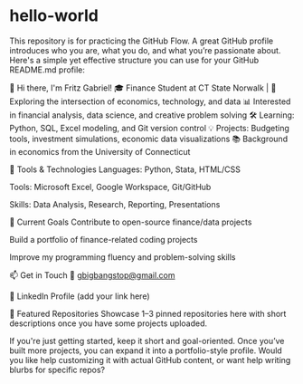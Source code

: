 # hello-world
This repository is for practicing the GitHub Flow.
A great GitHub profile introduces who you are, what you do, and what you’re passionate about. Here's a simple yet effective structure you can use for your GitHub README.md profile:

👋 Hi there, I'm Fritz Gabriel!
🎓 Finance Student at CT State Norwalk | 💼 Exploring the intersection of economics, technology, and data
 📊 Interested in financial analysis, data science, and creative problem solving
 🛠️ Learning: Python, SQL, Excel modeling, and Git version control
 💡 Projects: Budgeting tools, investment simulations, economic data visualizations
 📚 Background in economics from the University of Connecticut

🔧 Tools & Technologies
Languages: Python, Stata, HTML/CSS


Tools: Microsoft Excel, Google Workspace, Git/GitHub


Skills: Data Analysis, Research, Reporting, Presentations



📌 Current Goals
Contribute to open-source finance/data projects


Build a portfolio of finance-related coding projects


Improve my programming fluency and problem-solving skills



📫 Get in Touch
📧 gbigbangstop@gmail.com


💼 LinkedIn Profile (add your link here)



📁 Featured Repositories
Showcase 1–3 pinned repositories here with short descriptions once you have some projects uploaded.

If you're just getting started, keep it short and goal-oriented. Once you’ve built more projects, you can expand it into a portfolio-style profile.
Would you like help customizing it with actual GitHub content, or want help writing blurbs for specific repos?

